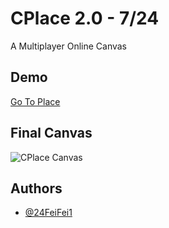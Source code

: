 
# CPlace 2.0 - 7/24

A Multiplayer Online Canvas


## Demo
[Go To Place](https://cplace-tmumk.run-eu-central1.goorm.site/place)


## Final Canvas

![CPlace Canvas](https://cplace-tmumk.run-eu-central1.goorm.site/place.png?)



## Authors

- [@24FeiFei1](https://www.github.com/24FeiFei1)




